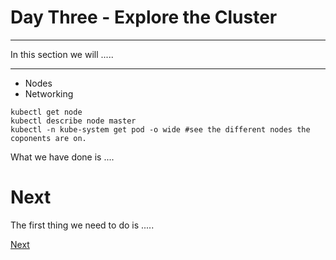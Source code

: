 # Day Three - Explore the Cluster

---

In this section we will .....

---

  * Nodes
  * Networking

```console
kubectl get node
kubectl describe node master
kubectl -n kube-system get pod -o wide #see the different nodes the coponents are on.
```

What we have done is ....

# Next

The first thing we need to do is .....

[Next](03-02.md)

